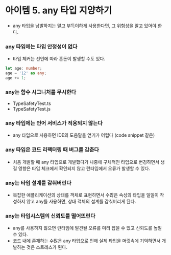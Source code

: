 # 아이템 5. any 타입 지양하기

- any 타입을 남발하지는 말고 부득이하게 사용한다면, 그 위험성을 알고 있어야 한다.

### any 타입에는 타입 안정성이 없다
- 타입 체커는 선언에 따라 혼돈이 발생할 수도 있다.

```typescript
let age: number;
age = '12' as any;
age += 1;
```

### any는 함수 시그니처를 무시한다

- TypeSafetyTest.ts
- TypeSafetyTest.js

### any 타입에는 언어 서비스가 적용되지 않는다

- any 타입으로 사용하면 IDE의 도움말을 얻기가 어렵다 (code snippet 같은)

### any 타입은 코드 리팩터링 때 버그를 감춘다

- 처음 개발할 때 any 타입으로 개발했다가 나중에 구체적인 타입으로 변경하면서 생길 영향은 타입 체크에서 확인되지 않고 런타임에서 오류가 발생할 수 있다.

### any는 타입 설계를 감춰버린다

- 복잡한 애플리케이션의 상태를 객체로 표현하면서 수많은 속성의 타입을 일일이 작성하지 않고 any를 사용하면, 상태 객체의 설계를 감춰버리게 된다.

### any는 타입시스템의 신뢰도를 떨어뜨린다

- any를 사용하지 않으면 런타임에 발견될 오류를 미리 잡을 수 있고 신뢰도를 높일 수 있다.
- 코드 내에 존재하는 수많은 any 타입으로 인해 실제 타입을 머릿속에 기억하면서 개발하는 것은 스트레스가 된다.
